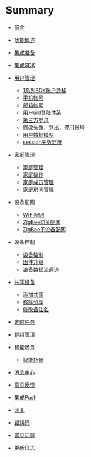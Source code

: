 # Summary

* [前言](/README.md)
* [功能概述](./resource/Overview.md)
* [集成准备](./resource/Preparation.md)
* [集成SDK](./resource/Integrated.md)
* [用户管理](./resource/User.md)
  * [1系列SDK账户迁移](./resource/User_sdk_update.md)
  * [手机帐号](./resource/User_mobile.md)
  * [邮箱帐号](./resource/User_email.md)
  * [用户uid登陆体系](./resource/User_uid.md)
  * [第三方登录](./resource/User_ThirdLogin.md)
  * [修改头像，登出，停用帐号](./resource/User_Loginout.md)
  * [用户数据模型](./resource/User_model.md)
  * [session失效监听](./resource/User_Session.md)
* 家庭管理

  * [家庭管理](./resource/HomeManager.md)
  * [家庭操作](./resource/HomeOption.md)
  * [家庭成员管理](./resource/HomeMember.md)
  * [家庭房间管理](./resource/Room.md)
* 设备配网

  * [WIFI配网](./resource/Activator_wifi.md)
  * [ZigBee网关配网](./resource/Activator_Zigbee.md)
  * [ZigBee子设备配网](./resource/Activator_ZigbeeSub.md)
* 设备控制

  * [设备控制](./resource/Device.md)
  * [固件升级](./resource/OTA.md)
  * [设备数据流通道](./resource/Device_Data_Channel.md)
* [共享设备](./resource/Shared.md)

  * [添加共享](./resource/Shared_Device_add.md)
  * [移除分享](./resource/Shared_Device_Remove.md)
  * [修改备注名](./resource/Shared_Device_Rename.md)
* [定时任务](./resource/Timer.md)
* [群组管理](./resource/Group.md)
* 智能场景
  * [智能场景](./resource/SmartScene_Manager.md)
* [消息中心](./resource/Message.md)
* [意见反馈](./resource/Feedback.md)
* [集成Push](./resource/Push.md)
* [网关](./resource/Gateway.md)	
* [错误码](./resource/ErrorCode.md)
* [常见问题](./resource/FAQ.md)
* [更新日志](./resource/Update_Log.md)